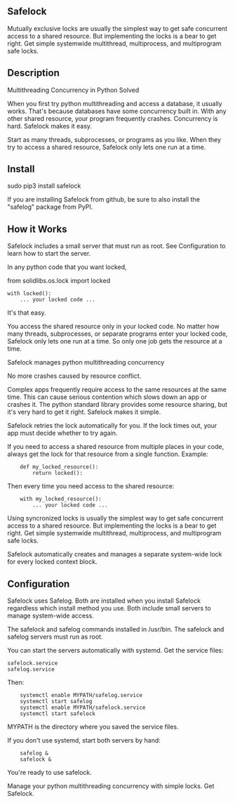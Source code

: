 Safelock
---------

Mutually exclusive locks are usually the simplest way to get safe concurrent access to a shared resource. But implementing the locks is a bear to get right. Get simple systemwide multithread, multiprocess, and multiprogram safe locks.


Description
-----------

Multithreading Concurrency in Python Solved

When you first try python multithreading and access a database, it usually works. That's because databases have some concurrency built in. With any other shared resource, your program frequently crashes. Concurrency is hard. Safelock makes it easy.

Start as many threads, subprocesses, or programs as you like. When they try to access a shared resource, Safelock only lets one run at a time.


Install
-------

sudo pip3 install safelock

If you are installing Safelock from github, be sure to also install the "safelog" package from PyPI.


How it Works
-----------

Safelock includes a small server that must run as root. See Configuration to learn how to start the server.

In any python code that you want locked,

   from solidlibs.os.lock import locked

    with locked():
        ... your locked code ...

It's that easy.

You access the shared resource only in your locked code. No matter how many threads, subprocesses, or separate programs enter your locked code, Safelock only lets one run at a time. So only one job gets the resource at a time.

 Safelock manages python multithreading concurrency

No more crashes caused by resource conflict.

Complex apps frequently require access to the same resources at the same time. This can cause serious contention which slows down an app or crashes it. The python standard library provides some resource sharing, but it's very hard to get it right. Safelock makes it simple.

Safelock retries the lock automatically for you. If the lock times out, your app must decide whether to try again.

If you need to access a shared resource from multiple places in your code, always get the lock for that resource from a single function. Example:

        def my_locked_resource():
            return locked():


Then every time you need access to the shared resource:

        with my_locked_resource():
            ... your locked code ...


Using syncronized locks is usually the simplest way to get safe concurrent access to a shared resource. But implementing the locks is a bear to get right. Get simple systemwide multithread, multiprocess, and multiprogram safe locks.

Safelock automatically creates and manages a separate system-wide lock for every locked context block.


Configuration
-------------

Safelock uses Safelog. Both are installed when you install Safelock regardless which install method you use. Both include small servers to manage system-wide access.

The safelock and safelog commands installed in /usr/bin. The safelock and safelog servers must run as root.

You can start the servers automatically with systemd. Get the service files:

    safelock.service
    safelog.service

Then:

        systemctl enable MYPATH/safelog.service
        systemctl start safelog
        systemctl enable MYPATH/safelock.service
        systemctl start safelock

MYPATH is the directory where you saved the service files.

If you don't use systemd, start both servers by hand:

        safelog &
        safelock &


You're ready to use safelock.

Manage your python multithreading concurrency with simple locks. Get Safelock.

